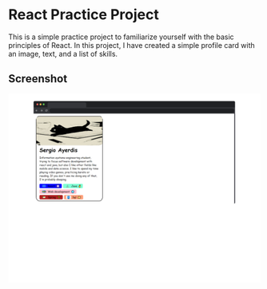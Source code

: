 # React Practice Project

This is a simple practice project to familiarize yourself with the basic principles of React. In this project, I have created a simple profile card with an image, text, and a list of skills.

## Screenshot

![Screenshot](https://github.com/SJAR03/profile/blob/main/public/screen.png)
